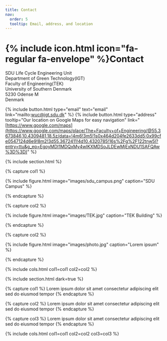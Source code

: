 ```yaml
---
title: Contact
nav:
  order: 5
  tooltip: Email, address, and location
---
```


# {% include icon.html icon="fa-regular fa-envelope" %}Contact

SDU Life Cycle Engineering Unit<br>
Department of Green Technology(IGT)<br>
Faculty of Engineering(TEK)<br>
University of Southern Denmark<br>
5230 Odense M<br>
Denmark

{%
  include button.html
  type="email"
  text="email"
  link="mailto:wuc@igt.sdu.dk"
%}
{%
  include button.html
  type="address"
  tooltip="Our location on Google Maps for easy navigation"
  link="[https://www.google.com/maps](https://www.google.com/maps/place/The+Faculty+of+Engineering/@55.3673846,10.4309481,18.5z/data=!4m6!3m5!1s0x464d204fe2633dd5:0x99cfe0547124d6e9!8m2!3d55.3672411!4d10.4320785!16s%2Fg%2F122tnw5l?entry=ttu&g_ep=EgoyMDI1MDQxMy4wIKXMDSoJLDEwMjExNDU1SAFQAw%3D%3D)"
%}

{% include section.html %}

{% capture col1 %}

{%
  include figure.html
  image="images/sdu_campus.png"
  caption="SDU Campus"
%}

{% endcapture %}

{% capture col2 %}

{%
  include figure.html
  image="images/TEK.jpg"
  caption="TEK Building"
%}

{% endcapture %}

{% capture col2 %}

{% include figure.html image="images/photo.jpg" caption="Lorem ipsum" %}

{% endcapture %}

{% include cols.html col1=col1 col2=col2 %}

{% include section.html dark=true %}

{% capture col1 %} Lorem ipsum dolor sit amet
consectetur adipiscing elit
sed do eiusmod tempor {% endcapture %}

{% capture col2 %} Lorem ipsum dolor sit amet
consectetur adipiscing elit
sed do eiusmod tempor {% endcapture %}

{% capture col3 %} Lorem ipsum dolor sit amet
consectetur adipiscing elit
sed do eiusmod tempor {% endcapture %}

{% include cols.html col1=col1 col2=col2 col3=col3 %}
